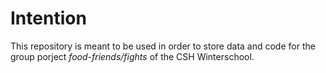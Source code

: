 # Intention 

This repository is meant to be used in order to store data and code for the group porject *food-friends/fights* of the CSH Winterschool. 
